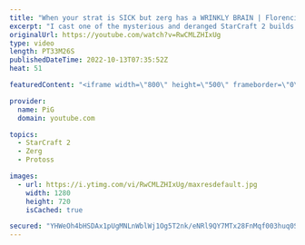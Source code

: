 ```yaml
---
title: "When your strat is SICK but zerg has a WRINKLY BRAIN | Florencio Files #272 - StarCraft 2"
excerpt: "I cast one of the mysterious and deranged StarCraft 2 builds of the one and only, Florencio, the dude that invented the Protoss proxy nexus recall rush. In this episode, the Sewer Mermaid has a very good strat that deals a lot of damage. But is it enough against such a good opponent?  🧜Florencio Files"
originalUrl: https://youtube.com/watch?v=RwCMLZHIxUg
type: video
length: PT33M26S
publishedDateTime: 2022-10-13T07:35:52Z
heat: 51

featuredContent: "<iframe width=\"800\" height=\"500\" frameborder=\"0\" src=\"https://www.youtube.com/embed/RwCMLZHIxUg\" allow=\"accelerometer; autoplay; encrypted-media; gyroscope; picture-in-picture\" allowfullscreen></iframe>"

provider:
  name: PiG
  domain: youtube.com

topics:
  - StarCraft 2
  - Zerg
  - Protoss

images:
  - url: https://i.ytimg.com/vi/RwCMLZHIxUg/maxresdefault.jpg
    width: 1280
    height: 720
    isCached: true

secured: "YHWeOh4bHSDAx1pUgMNLnWblWj1Og5T2nk/eNRl9QY7MTx28FnMqf003huq0SueEpBOihxkQyhe9V815WLHagccASPA+8/A+W2gP94CV8RAwBL7um5DCoPi0kb1TTGonp9vXxJffSjF1rStBwB7o8mOuG6s05bCHi7OjDdizPbaqTDV8En1jiPWH5rl7jrM3sa6am4zcEaLoOFZmqKV7yCvl4jdvD8czvxOHXfkeM4FFujyUAdihgj3EpML184sQ8A55mFfS/HD/O4d7yo4nZdozUVrdaMUqsQ+Jb8X3BxtItRtLc0L/wWv5RM5s0jUstSL4Dk6sswRnzlC76xyiCzqR+zrgEQaVW96F3dGhAYJLFYsWUBdNZ26zqcygvR5VsdwgJ9Uijwo5BTw1BoQX9qhYA3o0936bcjXKd0IvDhc=;276QL11JZleHwOX6CCxFUA=="
---
```


